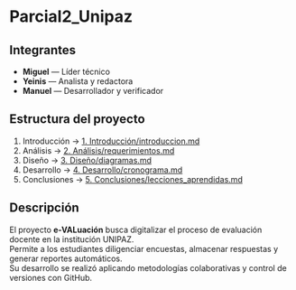 # Parcial2_Unipaz

## Integrantes
- **Miguel** — Líder técnico  
- **Yeinis** — Analista y redactora  
- **Manuel** — Desarrollador y verificador  

## Estructura del proyecto
1. Introducción → [1. Introducción/introduccion.md](1.%20Introducción/introduccion.md)  
2. Análisis → [2. Análisis/requerimientos.md](2.%20Análisis/requerimientos.md)  
3. Diseño → [3. Diseño/diagramas.md](3.%20Diseño/diagramas.md)  
4. Desarrollo → [4. Desarrollo/cronograma.md](4.%20Desarrollo/cronograma.md)  
5. Conclusiones → [5. Conclusiones/lecciones_aprendidas.md](5.%20Conclusiones/lecciones_aprendidas.md)  

## Descripción
El proyecto **e-VALuación** busca digitalizar el proceso de evaluación docente en la institución UNIPAZ.  
Permite a los estudiantes diligenciar encuestas, almacenar respuestas y generar reportes automáticos.  
Su desarrollo se realizó aplicando metodologías colaborativas y control de versiones con GitHub.
